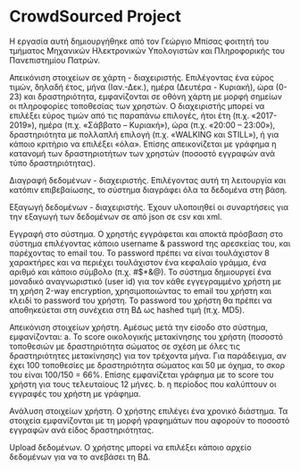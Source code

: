 # CrowdSourced Project
 
 Η εργασία αυτή δημιουργήθηκε από τον Γεώργιο Μπίσας φοιτητή του τμήματος Μηχανικών Ηλεκτρονικών Υπολογιστών και Πληροφορικής του Πανεπιστημίου Πατρών.
 
Απεικόνιση στοιχείων σε χάρτη - διαχειριστής. 
Επιλέγοντας ένα εύρος τιμών, δηλαδή έτος, μήνα (Ιαν.-Δεκ.), ημέρα (Δευτέρα - Κυριακή),
ώρα (0-23) και δραστηριότητα, εμφανίζονται σε οθόνη χάρτη με μορφή σημείων οι πληροφορίες
τοποθεσίας των χρηστών. Ο διαχειριστής μπορεί να επιλέξει εύρος τιμών από τις παραπάνω
επιλογές, ήτοι έτη (π.χ. «2017-2019»), ημέρα (π.χ. «Σάββατο – Κυριακή»), ώρα (π.χ. «20:00 –
23:00»), δραστηριότητα με πολλαπλή επιλογή (π.χ. «WALKING και STILL»), ή για κάποιο κριτήριο να
επιλέξει «όλα». Επίσης απεικονίζεται με γράφημα η κατανομή των δραστηριοτήτων των χρηστών 
(ποσοστό εγγραφών ανά τύπο δραστηριότητας).

Διαγραφή δεδομένων - διαχειριστής. 
Επιλέγοντας αυτή τη λειτουργία και κατόπιν επιβεβαίωσης, το σύστημα
διαγράφει όλα τα δεδομένα στη βάση.

Εξαγωγή δεδομένων - διαχειριστής.
Έχουν υλοποιηθεί οι συναρτήσεις για την εξαγωγή των δεδομένων σε από json σε csv και xml.


Εγγραφή στο σύστημα. 
Ο χρηστής εγγράφεται και αποκτά πρόσβαση στο σύστημα επιλέγοντας κάποιο username & password της αρεσκείας του, 
και παρέχοντας το email του. Το password πρέπει να είναι τουλάχιστον 8 χαρακτήρες και να περιέχει τουλάχιστον ένα 
κεφαλαίο γράμμα, ένα αριθμό και κάποιο σύμβολο (π.χ. #$*&@). Το σύστημα δημιουργεί ένα μοναδικό αναγνωριστικό (user id) 
για τον κάθε εγγεγραμμένο χρήστη με τη χρήση 2-way encryption, χρησιμοποιώντας το email του χρήστη και κλειδί το 
password του χρήστη. Το password του χρήστη θα πρέπει να αποθηκεύεται στη συνέχεια στη ΒΔ ως hashed τιμή (π.χ. MD5).

Απεικόνιση στοιχείων χρήστη. 
Αμέσως μετά την είσοδο στο σύστημα, εμφανίζονται:
a. Το score οικολογικής μετακίνησης του χρήστη (ποσοστό τοποθεσιών με δραστηριότητα
σώματος σε σχέση με όλες τις δραστηριότητες μετακίνησης) για τον τρέχοντα μήνα. Για
παράδειγμα, αν έχει 100 τοποθεσίες με δραστηριότητα σώματος και 50 με όχημα, το σκορ
του είναι 100/150 = 66%. Επίσης εμφανίζεται γράφημα με το score του χρήστη για τους
τελευταίους 12 μήνες.
b. η περίοδος που καλύπτουν οι εγγραφές του χρήστη με γράφημα.

Ανάλυση στοιχείων χρήστη. 
Ο χρήστης επιλέγει ένα χρονικό διάστημα. Τα στοιχεία εμφανίζονται με τη  μορφή γραφημάτων που αφορούν 
το ποσοστό εγγραφών ανά είδος δραστηριότητας.

Upload δεδομένων. 
Ο χρήστης μπορεί να επιλέξει κάποιο αρχείο δεδομένων για να το ανεβάσει τη
ΒΔ.
